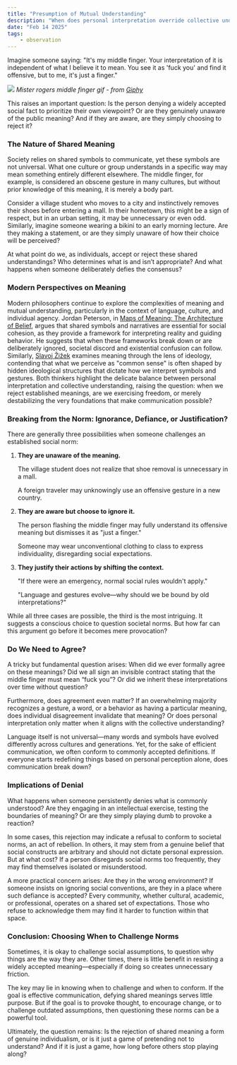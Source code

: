 ```yaml
---
title: "Presumption of Mutual Understanding"
description: "When does personal interpretation override collective understanding, and what are the consequences of rejecting shared meanings in society?"
date: "Feb 14 2025"
tags:
    - observation
---
```


Imagine someone saying:
"It's my middle finger. Your interpretation of it is independent of what I believe it to mean. You see it as 'fuck you' and find it offensive, but to me, it's just a finger."

![](https://media1.giphy.com/media/44Eq3Ab5LPYn6/giphy.gif?cid=6c09b952fxgd6resazszvbjmhawjog7cb6xctmbrbdxi5dfj&ep=v1_internal_gif_by_id&rid=giphy.gif&ct=g)
_Mister rogers middle finger gif - from [Giphy](https://media1.giphy.com/media/44Eq3Ab5LPYn6/giphy.gif?cid=6c09b952fxgd6resazszvbjmhawjog7cb6xctmbrbdxi5dfj&ep=v1_internal_gif_by_id&rid=giphy.gif&ct=g)_

This raises an important question: Is the person denying a widely accepted social fact to prioritize their own viewpoint? Or are they genuinely unaware of the public meaning? And if they are aware, are they simply choosing to reject it?

### The Nature of Shared Meaning

Society relies on shared symbols to communicate, yet these symbols are not universal. What one culture or group understands in a specific way may mean something entirely different elsewhere. The middle finger, for example, is considered an obscene gesture in many cultures, but without prior knowledge of this meaning, it is merely a body part.

Consider a village student who moves to a city and instinctively removes their shoes before entering a mall. In their hometown, this might be a sign of respect, but in an urban setting, it may be unnecessary or even odd. Similarly, imagine someone wearing a bikini to an early morning lecture. Are they making a statement, or are they simply unaware of how their choice will be perceived?

At what point do we, as individuals, accept or reject these shared understandings? Who determines what is and isn’t appropriate? And what happens when someone deliberately defies the consensus?

### Modern Perspectives on Meaning

Modern philosophers continue to explore the complexities of meaning and mutual understanding, particularly in the context of language, culture, and individual agency. Jordan Peterson, in [Maps of Meaning: The Architecture of Belief](https://wikipedia.org/wiki/Maps_of_Meaning), argues that shared symbols and narratives are essential for social cohesion, as they provide a framework for interpreting reality and guiding behavior. He suggests that when these frameworks break down or are deliberately ignored, societal discord and existential confusion can follow. Similarly, [Slavoj Žižek](https://wikipedia.org/wiki/Slavoj_%C5%BDi%C5%BEek) examines meaning through the lens of ideology, contending that what we perceive as "common sense" is often shaped by hidden ideological structures that dictate how we interpret symbols and gestures. Both thinkers highlight the delicate balance between personal interpretation and collective understanding, raising the question: when we reject established meanings, are we exercising freedom, or merely destabilizing the very foundations that make communication possible?

### Breaking from the Norm: Ignorance, Defiance, or Justification?

There are generally three possibilities when someone challenges an established social norm:

1. **They are unaware of the meaning.**

    The village student does not realize that shoe removal is unnecessary in a mall.

    A foreign traveler may unknowingly use an offensive gesture in a new country.

2. **They are aware but choose to ignore it.**

    The person flashing the middle finger may fully understand its offensive meaning but dismisses it as "just a finger."

    Someone may wear unconventional clothing to class to express individuality, disregarding social expectations.

3. **They justify their actions by shifting the context.**

    "If there were an emergency, normal social rules wouldn't apply."

    "Language and gestures evolve—why should we be bound by old interpretations?"

While all three cases are possible, the third is the most intriguing. It suggests a conscious choice to question societal norms. But how far can this argument go before it becomes mere provocation?

### Do We Need to Agree?

A tricky but fundamental question arises: When did we ever formally agree on these meanings? Did we all sign an invisible contract stating that the middle finger must mean “fuck you”? Or did we inherit these interpretations over time without question?

Furthermore, does agreement even matter? If an overwhelming majority recognizes a gesture, a word, or a behavior as having a particular meaning, does individual disagreement invalidate that meaning? Or does personal interpretation only matter when it aligns with the collective understanding?

Language itself is not universal—many words and symbols have evolved differently across cultures and generations. Yet, for the sake of efficient communication, we often conform to commonly accepted definitions. If everyone starts redefining things based on personal perception alone, does communication break down?

### Implications of Denial

What happens when someone persistently denies what is commonly understood? Are they engaging in an intellectual exercise, testing the boundaries of meaning? Or are they simply playing dumb to provoke a reaction?

In some cases, this rejection may indicate a refusal to conform to societal norms, an act of rebellion. In others, it may stem from a genuine belief that social constructs are arbitrary and should not dictate personal expression. But at what cost? If a person disregards social norms too frequently, they may find themselves isolated or misunderstood.

A more practical concern arises: Are they in the wrong environment? If someone insists on ignoring social conventions, are they in a place where such defiance is accepted? Every community, whether cultural, academic, or professional, operates on a shared set of expectations. Those who refuse to acknowledge them may find it harder to function within that space.

### Conclusion: Choosing When to Challenge Norms

Sometimes, it is okay to challenge social assumptions, to question why things are the way they are. Other times, there is little benefit in resisting a widely accepted meaning—especially if doing so creates unnecessary friction.

The key may lie in knowing when to challenge and when to conform. If the goal is effective communication, defying shared meanings serves little purpose. But if the goal is to provoke thought, to encourage change, or to challenge outdated assumptions, then questioning these norms can be a powerful tool.

Ultimately, the question remains: Is the rejection of shared meaning a form of genuine individualism, or is it just a game of pretending not to understand? And if it is just a game, how long before others stop playing along?
